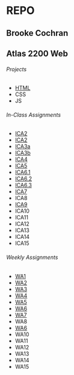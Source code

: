 # REPO
## Brooke Cochran
## Atlas 2200 Web
###### Projects
- <a href="html-midterm/page1.html">HTML</a>
- CSS
- JS
###### In-Class Assignments
- <a href="ICA/ICA1.pdf">ICA2</a>
- <a href="ICA/ICA2.pdf">ICA2</a>
- <a href="ICA/ica3a.html">ICA3a</a>
- <a href="ICA/ica3b.html">ICA3b</a>
- <a href="ICA/ICA4.html">ICA4</a>
- <a href="ICA/ica5.html">ICA5</a>
- <a href="ICA/ica6-part1.html">ICA6.1</a>
- <a href="ICA/ica6-part2.html">ICA6.2</a>
- <a href="ICA/ica6-part3.html">ICA6.3</a>
- <a href="ICA/ica7.html">ICA7</a>
- ICA8
- <a href="ICA/ica9.html">ICA9</a>
- ICA10
- ICA11
- ICA12
- ICA13
- ICA14
- ICA15
###### Weekly Assignments
- <a href="WA/wa1.html">WA1</a>
- <a href="WA/wa2.html">WA2</a>
- <a href="WA/wa3.html">WA3</a>
- <a href="WA/wa4.html">WA4</a>
- <a href="WA/wa5.html">WA5</a>
- <a href="index.html">WA6</a>
- <a href="WA/wa7.html">WA7</a>
- WA8
- <a href="WA/wa9.html">WA6</a>
- WA10
- WA11
- WA12
- WA13
- WA14
- WA15